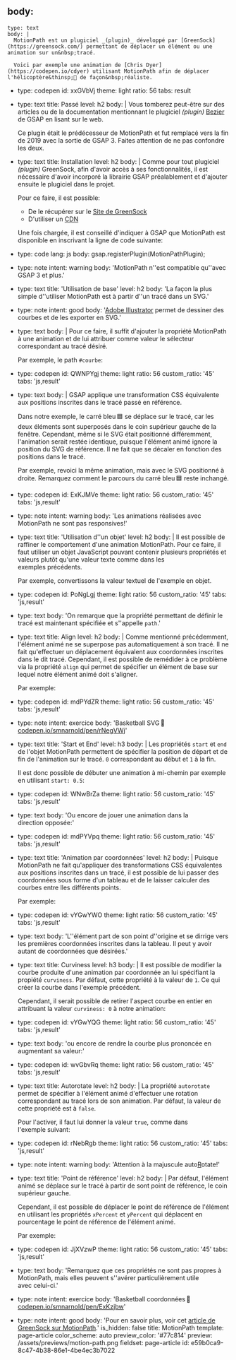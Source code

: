 body:
  -
    type: text
    body: |
      MotionPath est un plugiciel _(plugin)_ développé par [GreenSock](https://greensock.com/) permettant de déplacer un élément ou une animation sur un&nbsp;tracé.
      
      Voici par exemple une animation de [Chris Dyer](https://codepen.io/cdyer) utilisant MotionPath afin de déplacer l'hélicoptère&thinsp;🚁 de façon&nbsp;réaliste.
  -
    type: codepen
    id: xxGVbVj
    theme: light
    ratio: 56
    tabs: result
  -
    type: text
    title: Passé
    level: h2
    body: |
      Vous tomberez peut-être sur des articles ou de la documentation mentionnant le plugiciel _(plugin)_ [Bezier](https://greensock.com/bezierplugin-js/) de GSAP en lisant sur le&nbsp;web. 
      
      Ce plugin était le prédécesseur de MotionPath et fut remplacé vers la fin de 2019 avec la sortie de&nbsp;GSAP&nbsp;3. Faites attention de ne pas confondre les&nbsp;deux.
  -
    type: text
    title: Installation
    level: h2
    body: |
      Comme pour tout plugiciel _(plugin)_ GreenSock, afin d'avoir accès à ses fonctionnalités, il est nécessaire d'avoir incorporé la librairie GSAP préalablement et d'ajouter ensuite le plugiciel dans le&nbsp;projet.
      
      Pour ce faire, il est&nbsp;possible:
      
      - De le récupérer sur le [Site de&nbsp;GreenSock](https://greensock.com/docs/v3/Installation?checked=core,scrollTrigger#modules)
      - D'utiliser un&nbsp;[CDN](https://cdnjs.com/libraries/gsap)
      
      Une fois chargée, il est conseillé d'indiquer à GSAP que MotionPath est disponible en inscrivant la ligne de code&nbsp;suivante:
  -
    type: code
    lang: js
    body: gsap.registerPlugin(MotionPathPlugin);
  -
    type: note
    intent: warning
    body: 'MotionPath n''est compatible qu''avec GSAP 3 et&nbsp;plus.'
  -
    type: text
    title: 'Utilisation de base'
    level: h2
    body: 'La façon la plus simple d''utiliser MotionPath est à partir d''un tracé dans un&nbsp;SVG.'
  -
    type: note
    intent: good
    body: '[Adobe Illustrator](https://www.adobe.com/ca_fr/products/illustrator.html) permet de dessiner des courbes et de les exporter en&nbsp;SVG.'
  -
    type: text
    body: |
      Pour ce faire, il suffit d'ajouter la propriété MotionPath à une animation et de lui attribuer comme valeur le sélecteur correspondant au tracé&nbsp;désiré.
      
      Par exemple, le path&nbsp;`#courbe`:
  -
    type: codepen
    id: QWNPYgj
    theme: light
    ratio: 56
    custom_ratio: '45'
    tabs: 'js,result'
  -
    type: text
    body: |
      GSAP applique une transformation CSS équivalente aux positions inscrites dans le tracé passé en&nbsp;référence.
      
      Dans notre exemple, le carré bleu&thinsp;🟦 se déplace sur le tracé, car les deux éléments sont superposés dans le coin supérieur gauche de la fenêtre. Cependant, même si le SVG était positionné différemment, l'animation serait restée identique, puisque l'élément animé ignore la position du SVG de référence. Il ne fait que se décaler en fonction des positions dans le&nbsp;tracé.
      
      Par exemple, revoici la même animation, mais avec le SVG positionné à droite. Remarquez comment le parcours du carré bleu&thinsp;🟦 reste&nbsp;inchangé.
  -
    type: codepen
    id: ExKJMVe
    theme: light
    ratio: 56
    custom_ratio: '45'
    tabs: 'js,result'
  -
    type: note
    intent: warning
    body: 'Les animations réalisées avec MotionPath ne sont pas&nbsp;responsives!'
  -
    type: text
    title: 'Utilisation d''un objet'
    level: h2
    body: |
      Il est possible de raffiner le comportement d'une animation MotionPath. Pour ce faire, il faut utiliser un objet JavaScript pouvant contenir plusieurs propriétés et valeurs plutôt qu'une valeur texte comme dans les exemples&nbsp;précédents.
      
      Par exemple, convertissons la valeur textuel de l'exemple en&nbsp;objet.
  -
    type: codepen
    id: PoNgLgj
    theme: light
    ratio: 56
    custom_ratio: '45'
    tabs: 'js,result'
  -
    type: text
    body: 'On remarque que la propriété permettant de définir le tracé est maintenant spécifiée et s''appelle&nbsp;`path`.'
  -
    type: text
    title: Align
    level: h2
    body: |
      Comme mentionné précédemment, l'élément animé ne se superpose pas automatiquement à son tracé. Il ne fait qu'effectuer un déplacement équivalent aux coordonnées inscrites dans le dit tracé. Cependant, il est possible de remédider à ce problème via la propriété `align` qui permet de spécifier un élément de base sur lequel notre élément animé doit&nbsp;s'aligner.
      
      Par exemple:
  -
    type: codepen
    id: mdPYdZR
    theme: light
    ratio: 56
    custom_ratio: '45'
    tabs: 'js,result'
  -
    type: note
    intent: exercice
    body: 'Basketball SVG&thinsp;🏀 [codepen.io/smnarnold/pen/rNegVWj](https://codepen.io/smnarnold/pen/rNegVWj?editors=0010)'
  -
    type: text
    title: 'Start et End'
    level: h3
    body: |
      Les propriétés `start` et `end` de l'objet MotionPath permettent de spécifier la position de départ et de fin de l'animation sur le tracé. `0` correspondant au début et `1` à la&nbsp;fin. 
      
      Il est donc possible de débuter une animation à mi-chemin par exemple en utilisant&nbsp;`start: 0.5`:
  -
    type: codepen
    id: WNwBrZa
    theme: light
    ratio: 56
    custom_ratio: '45'
    tabs: 'js,result'
  -
    type: text
    body: 'Ou encore de jouer une animation dans la direction&nbsp;opposée:'
  -
    type: codepen
    id: mdPYVpq
    theme: light
    ratio: 56
    custom_ratio: '45'
    tabs: 'js,result'
  -
    type: text
    title: 'Animation par coordonnées'
    level: h2
    body: |
      Puisque MotionPath ne fait qu'appliquer des transformations CSS équivalentes aux positions inscrites dans un tracé, il est possible de lui passer des coordonnées sous forme d'un tableau et de le laisser calculer des courbes entre lles différents&nbsp;points.
      
      Par exemple:
  -
    type: codepen
    id: vYGwYWO
    theme: light
    ratio: 56
    custom_ratio: '45'
    tabs: 'js,result'
  -
    type: text
    body: 'L''élément part de son point d''origine et se dirrige vers les premières coordonnées inscrites dans la tableau. Il peut y avoir autant de coordonnées que&nbsp;désirées.'
  -
    type: text
    title: Curviness
    level: h3
    body: |
      Il est possible de modifier la courbe produite d'une animation par coordonnée an lui spécifiant la propiété `curviness`. Par défaut, cette propriété à la valeur de `1`. Ce qui créer la courbe dans l'exemple&nbsp;précédent.
      
      Cependant, il serait possible de retirer l'aspect courbe en entier en attribuant la valeur `curviness: 0` à notre&nbsp;animation:
  -
    type: codepen
    id: vYGwYQG
    theme: light
    ratio: 56
    custom_ratio: '45'
    tabs: 'js,result'
  -
    type: text
    body: 'ou encore de rendre la courbe plus prononcée en augmentant sa&nbsp;valeur:'
  -
    type: codepen
    id: wvGbvRq
    theme: light
    ratio: 56
    custom_ratio: '45'
    tabs: 'js,result'
  -
    type: text
    title: Autorotate
    level: h2
    body: |
      La propriété `autorotate` permet de spécifier à l'élément animé d'effectuer une rotation correspondant au tracé lors de son animation. Par défaut, la valeur de cette propriété est à&nbsp;`false`.
      
      Pour l'activer, il faut lui donner la valeur `true`, comme dans l'exemple&nbsp;suivant:
  -
    type: codepen
    id: rNebRgb
    theme: light
    ratio: 56
    custom_ratio: '45'
    tabs: 'js,result'
  -
    type: note
    intent: warning
    body: 'Attention à la majuscule auto<u>R</u>otate!'
  -
    type: text
    title: 'Point de référence'
    level: h2
    body: |
      Par défaut, l'élément animé se déplace sur le tracé à partir de sont point de référence, le coin supérieur&nbsp;gauche. 
      
      Cependant, il est possible de déplacer le point de référence de l'élément en utilisant les propriétés `xPercent` et `yPercent` qui déplacent en pourcentage le point de référence de l'élément&nbsp;animé.
      
      Par exemple:
  -
    type: codepen
    id: JjXVzwP
    theme: light
    ratio: 56
    custom_ratio: '45'
    tabs: 'js,result'
  -
    type: text
    body: 'Remarquez que ces propriétés ne sont pas propres à MotionPath, mais elles peuvent s''avérer particulièrement utile avec&nbsp;celui-ci.'
  -
    type: note
    intent: exercice
    body: 'Basketball coordonnées&thinsp;🏀 [codepen.io/smnarnold/pen/ExKzjbw](https://codepen.io/smnarnold/pen/ExKzjbw?editor=0010)'
  -
    type: note
    intent: good
    body: 'Pour en savoir plus, voir cet [article de GreenSock sur&nbsp;MotionPath](https://greensock.com/docs/v3/Plugins/MotionPathPlugin).'
is_hidden: false
title: MotionPath
template: page-article
color_scheme: auto
preview_color: '#77c814'
preview: /assets/previews/motion-path.png
fieldset: page-article
id: e59b0ca9-8c47-4b38-86e1-4be4ec3b7022
